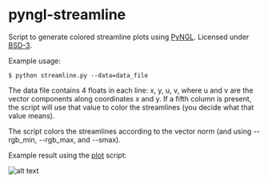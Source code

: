 

pyngl-streamline
================

Script to generate colored streamline plots
using [PyNGL](http://www.pyngl.ucar.edu/).
Licensed under [BSD-3](../master/LICENSE).

Example usage:

```shell
$ python streamline.py --data=data_file
```

The data file contains 4 floats in each line: x, y, u, v,
where u and v are the vector components along coordinates x and y.
If a fifth column is present, the script will use that value
to color the streamlines (you decide what that value means).

The script colors the streamlines according to the vector norm
(and using --rgb_min, --rgb_max, and --smax).

Example result using the [plot](../master/plot) script:

![alt text](https://github.com/rbast/pyngl-streamline/raw/master/plot.2d.example.jpg "Ring current")

